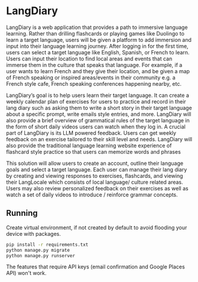 # LangDiary

LangDiary is a web application that provides a path to immersive language learning. Rather than drilling flashcards or playing games like Duolingo to learn a target language, users will be given a platform to add immersion and input into their language learning journey. After logging in for the first time, users can select a target language like English, Spanish, or French to learn. Users can input their location to find local areas and events that can immerse them in the culture that speaks that language. For example, if a user wants to learn French and they give their location, and be given a map of French speaking or inspired areas/events in their community e.g. a French style cafe, French speaking conferences happening nearby, etc.

LangDiary’s goal is to help users learn their target language. It can create a weekly calendar plan of exercises for users to practice and record in their lang diary such as asking them to write a short story in their target language about a specific prompt, write emails style entries, and more. LangDiary will also provide a brief overview of grammatical rules of the target language in the form of short daily videos users can watch when they log in. A crucial part of LangDiary is its LLM powered feedback. Users can get weekly feedback on an exercise tailored to their skill level and needs. LangDiary will also provide the traditional language learning website experience of flashcard style practice so that users can memorize words and phrases

This solution will allow users to create an account, outline their language goals and select a target language. Each user can manage their lang diary by creating and viewing responses to exercises, flashcards, and viewing their LangLocale which consists of local language/ culture related areas. Users may also review personalized feedback on their exercises as well as watch a set of daily videos to introduce / reinforce grammar concepts.

## Running
Create virtual environment, if not created by default to avoid flooding your device with packages.
```bash
pip install -r requirements.txt
python manage.py migrate
python manage.py runserver
```
The features that require API keys (email confirmation and Google Places API) won't work.
